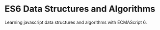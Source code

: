 # ES6 Data Structures and Algorithms

Learning javascript data structures and algorithms with ECMAScript 6.
